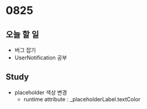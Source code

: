 # 0825

## 오늘 할 일
- 버그 잡기
- UserNotification 공부

## Study
- placeholder 색상 변경
  - runtime attribute : _placeholderLabel.textColor
